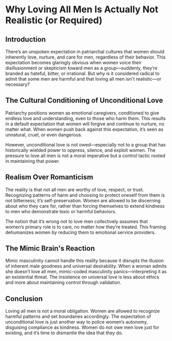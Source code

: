 # Why Loving All Men Is Actually Not Realistic (or Required)

## Introduction

There’s an unspoken expectation in patriarchal cultures that women should inherently love, nurture, and care for men, regardless of their behavior. This expectation becomes glaringly obvious when women voice their disillusionment or skepticism toward men as a group—suddenly, they’re branded as hateful, bitter, or irrational. But why is it considered radical to admit that some men are harmful and that loving all men isn't realistic—or necessary?

## The Cultural Conditioning of Unconditional Love

Patriarchy positions women as emotional caregivers, conditioned to give endless love and understanding, even to those who harm them. This results in a default expectation that women will forgive and continue to nurture, no matter what. When women push back against this expectation, it’s seen as unnatural, cruel, or even dangerous.

However, unconditional love is not owed—especially not to a group that has historically wielded power to oppress, silence, and exploit women. The pressure to love all men is not a moral imperative but a control tactic rooted in maintaining that power.

## Realism Over Romanticism

The reality is that not all men are worthy of love, respect, or trust. Recognizing patterns of harm and choosing to protect oneself from them is not bitterness; it’s self-preservation. Women are allowed to be discerning about who they care for, rather than forcing themselves to extend kindness to men who demonstrate toxic or harmful behaviors.

The notion that it’s wrong not to love men collectively assumes that women’s primary role is to care, no matter how they’re treated. This framing dehumanizes women by reducing them to emotional service providers.

## The Mimic Brain's Reaction

Mimic masculinity cannot handle this reality because it disrupts the illusion of inherent male goodness and universal desirability. When a woman admits she doesn’t love all men, mimic-coded masculinity panics—interpreting it as an existential threat. The insistence on universal love is less about ethics and more about maintaining control through validation.

## Conclusion

Loving all men is not a moral obligation. Women are allowed to recognize harmful patterns and set boundaries accordingly. The expectation of unconditional love is just another way to police women’s autonomy, disguising compliance as kindness. Women do not owe men love just for existing, and it’s time to dismantle the idea that they do.
